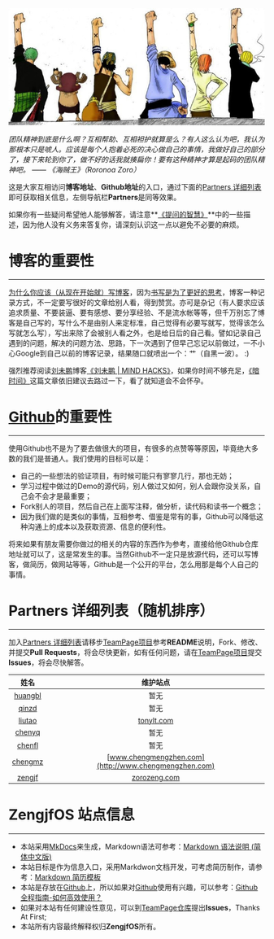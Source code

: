 ![TeamPage](images/TeamPage.jpg)

*团队精神到底是什么啊？互相帮助、互相袒护就算是么？有人这么认为吧，我认为那根本只是唬人。应该是每个人抱着必死的决心做自己的事情，我做好自己的部分了，接下来轮到你了，做不好的话我就揍扁你！要有这种精神才算是起码的团队精神吧。 —— 《海贼王》（Roronoa Zoro）*

这是大家互相访问**博客地址**、**Github地址**的入口，通过下面的[Partners 详细列表](#partners)即可获取相关信息，左侧导航栏**Partners**是同等效果。

如果你有一些疑问希望他人能够解答，请注意**[《提问的智慧》](https://github.com/ryanhanwu/How-To-Ask-Questions-The-Smart-Way/blob/master/README-zh_CN.md)**中的一些描述，因为他人没有义务来答复你，请深刻认识这一点以避免不必要的麻烦。

# 博客的重要性

---

[为什么你应该（从现在开始就）写博客](http://mindhacks.cn/2009/02/15/why-you-should-start-blogging-now/)，因为[书写是为了更好的思考](http://mindhacks.cn/2009/02/09/writing-is-better-thinking/)，博客一种记录方式，不一定要写很好的文章给别人看，得到赞赏。亦可是杂记（有人要求应该追求质量、不要装逼、要有感想、要分享经验、不是流水帐等等，但千万别忘了博客是自己写的，写什么不是由别人来定标准，自己觉得有必要写就写，觉得该怎么写就怎么写），写出来除了会被别人看之外，也是给日后的自己看。譬如记录自己遇到的问题，解决的问题方法、思路，下一次遇到了但早己忘记以前做过，一不小心Google到自己以前的博客记录，结果随口就喷出一个：艹（自黑一波）。 :)

强烈推荐阅读[刘未鹏](https://www.zhihu.com/question/19616722)博客[《刘未鹏 | MIND HACKS》](http://mindhacks.cn/)，如果你时间不够充足，[《暗时间》](http://mindhacks.cn/2009/12/20/dark-time/)这篇文章依旧建议去路过一下，看了就知道会不会怀孕。

# [Github](https://github.com/)的重要性

---

使用Github也不是为了要去做很大的项目，有很多的点赞等等原因，毕竟绝大多数的我们是普通人。我们使用的目标可以是：

  * 自己的一些想法的验证项目，有时候可能只有寥寥几行，那也无妨；
  * 学习过程中做过的Demo的源代码，别人做过又如何，别人会跟你没关系，自己会不会才是最重要；
  * Fork别人的项目，然后自己在上面写注释，做分析，读代码和读书一个概念；
  * 因为我们做的是类似的事情，互相参考、借鉴是常有的事，Github可以降低这种沟通上的成本以及获取资源、信息的便利性。

将来如果有朋友需要你做过的相关的内容的东西作为参考，直接给他Github仓库地址就可以了，这是常发生的事。当然Github不一定只是放源代码，还可以写博客，做简历，做网站等等，Github是一个公开的平台，怎么用那是每个人自己的事情。

# Partners 详细列表（随机排序）

---

加入[Partners 详细列表](#partners)请移步[TeamPage项目](https://github.com/ZengjfOS/TeamPage)参考**README**说明，Fork、修改、并提交**Pull Requests**，将会尽快更新，如有任何问题，请在[TeamPage项目](https://github.com/ZengjfOS/TeamPage)提交**Issues**，将会尽快解答。

|  姓名                                  |   维护站点    |
|:--------------------------------------:|:----------:|
| [huangbl](Partners/huangbl/huangbl.md)  |  暂无 |
| [qinzd](Partners/qinzd/qinzd.md)      |  暂无 |
| [liutao](Partners/liutao/liutao.md)      |  [tonylt.com](http://tonylt.com)|
| [chenyq](Partners/chenyq/chenyq.md)    |  暂无 |
| [chenfl](Partners/chenfl/chenfl.md)    |  暂无 |
| [chengmz](Partners/chengmz/chengmz.md)  |  [www.chengmengzhen.com](http://www.chengmengzhen.com)|
| [zengjf](Partners/zengjf/zengjf.md)    |  [zorozeng.com](http://zorozeng.com)|

# ZengjfOS 站点信息

---

  * 本站采用[MkDocs](http://www.mkdocs.org/)来生成，Markdown语法可参考：[Markdown 语法说明 (简体中文版)](http://wowubuntu.com/markdown/)
  * 本站目标是作为信息入口，采用Markdwon文档开发，可考虑简历制作，请参考：[Markdown 简历模板](https://github.com/geekcompany/DeerResume)
  * 本站是存放在[Github](https://github.com/)上，所以如果对[Github](https://github.com/)使用有兴趣，可以参考：[Github全程指南-如何高效使用？](https://github.com/xirong/my-git/blob/master/how-to-use-github.md)
  * 如果对本站有任何建设性意见，可以到[TeamPage仓库](https://github.com/ZengjfOS/TeamPage)提出**Issues**，Thanks At First;
  * 本站所有内容最终解释权归**ZengjfOS**所有。

<script type="text/javascript"src="./js/analytics.js"></script>
<div style="display: none;"><script language='javascript' type='text/javascript' src='http://js.users.51.la/19023250.js'></script></div>
